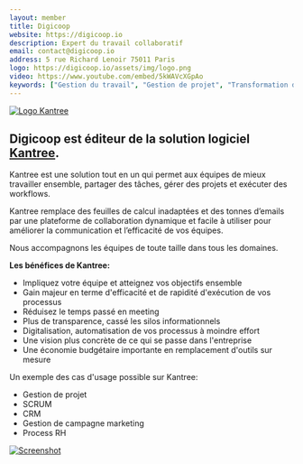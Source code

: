 ```yaml
---
layout: member
title: Digicoop
website: https://digicoop.io
description: Expert du travail collaboratif
email: contact@digicoop.io
address: 5 rue Richard Lenoir 75011 Paris
logo: https://digicoop.io/assets/img/logo.png
video: https://www.youtube.com/embed/5kWAVcXGpAo
keywords: ["Gestion du travail", "Gestion de projet", "Transformation digitale", Collaboration, Flexibilité, "Intelligence collective", Télétravail, Automatisation, Personnalisation, Kanban, Scrum, Calendrier, Timeline, Rapport, "Analyse de données", Industrie, "Ressources humaines", "Agence web", Marketing]
---
```

[![Logo Kantree](https://cdn.kantree.io/static/promo/img/logo.png)](https://kantree.io/fr)

## Digicoop est éditeur de la solution logiciel [Kantree](https://kantree.io/fr).

Kantree est une solution tout en un qui permet aux équipes de mieux travailler ensemble, partager des tâches, gérer des projets et exécuter des workflows.

Kantree remplace des feuilles de calcul inadaptées et des tonnes d’emails par une plateforme de collaboration dynamique et facile à utiliser pour améliorer la communication et l’efficacité de vos équipes.

Nous accompagnons les équipes de toute taille dans tous les domaines.

**Les bénéfices de Kantree:**

- Impliquez votre équipe et atteignez vos objectifs ensemble
- Gain majeur en terme d'efficacité et de rapidité d'exécution de vos processus
- Réduisez le temps passé en meeting
- Plus de transparence, cassé les silos informationnels
- Digitalisation, automatisation de vos processus à moindre effort
- Une vision plus concrète de ce qui se passe dans l'entreprise
- Une économie budgétaire importante en remplacement d'outils sur mesure

Un exemple des cas d'usage possible sur Kantree:

- Gestion de projet
- SCRUM
- CRM
- Gestion de campagne marketing
- Process RH

[![Screenshot](https://images.g2crowd.com/cdn-cgi/image/width=1200,height=1200,fit=scale-down,format=auto,onerror=redirect,/https://images.g2crowd.com/uploads/attachment/file/1223570/kanban3.png)](https://kantree.io/fr)
